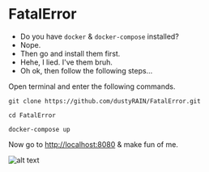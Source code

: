 # FatalError

- Do you have `docker` & `docker-compose` installed?
- Nope.
- Then go and install them first.
- Hehe, I lied. I've them bruh.
- Oh ok, then follow the following steps...

Open terminal and enter the following commands.
```
git clone https://github.com/dustyRAIN/FatalError.git
```
```
cd FatalError
```
```
docker-compose up
```

Now go to [http://localhost:8080](http://localhost:8080) & make fun of me.

![alt text](https://memegenerator.net/img/instances/61031813/say-it-works-on-my-machine-one-more-time.jpg)
